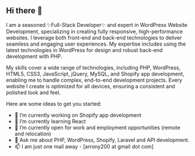 ## Hi there 👋

I am a seasoned ✨Full-Stack Developer✨ and expert in WordPress Website Development, specializing in creating fully responsive, high-performance websites. I leverage both front-end and back-end technologies to deliver seamless and engaging user experiences. My expertise includes using the latest technologies in WordPress for design and robust back-end development with PHP.

My skills cover a wide range of technologies, including PHP, WordPress, HTML5, CSS3, JavaScript, jQuery, MySQL, and Shopify app development, enabling me to handle complex, end-to-end development projects. Every website I create is optimized for all devices, ensuring a consistent and polished look and feel.

Here are some ideas to get you started:

- 🔭 I’m currently working on Shopify app development
- 🌱 I’m currently learning React
- 👯  I’m currently open for work and employment opportunities (remote and relocation)
- 💬  Ask me about PHP, WordPress, Shopify, Laravel and API development.
- 📫  I am just one mail away - [arrony200 at gmail dot com]

